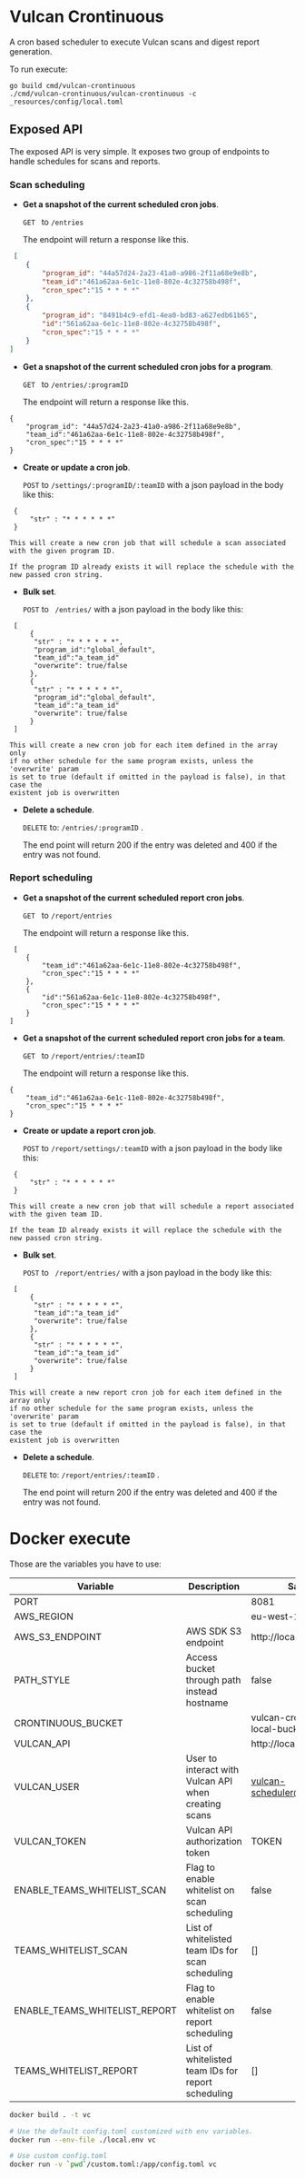 # Vulcan Crontinuous

A cron based scheduler to execute Vulcan scans and digest report generation.

To run execute:
```
go build cmd/vulcan-crontinuous
./cmd/vulcan-crontinuous/vulcan-crontinuous -c _resources/config/local.toml
```

## Exposed API

The exposed API is very simple.
It exposes two group of endpoints to handle schedules for scans and reports.

### Scan scheduling

* **Get a snapshot of the current scheduled cron jobs**.

    ```GET ``` to ``` /entries ```

    The endpoint will return a response like this.
```json
 [
    {
        "program_id": "44a57d24-2a23-41a0-a986-2f11a68e9e8b",
        "team_id":"461a62aa-6e1c-11e8-802e-4c32758b498f",
        "cron_spec":"15 * * * *"
    },
    {
        "program_id": "8491b4c9-efd1-4ea0-bd83-a627edb61b65",
        "id":"561a62aa-6e1c-11e8-802e-4c32758b498f",
        "cron_spec":"15 * * * *"
    }
]
```

* **Get a snapshot of the current scheduled cron jobs for a program**.

    ```GET ``` to ``` /entries/:programID ```

    The endpoint will return a response like this.
```
{
    "program_id": "44a57d24-2a23-41a0-a986-2f11a68e9e8b",
    "team_id":"461a62aa-6e1c-11e8-802e-4c32758b498f",
    "cron_spec":"15 * * * *"
}
```

* **Create or update a cron job**.

    ```POST``` to ``` /settings/:programID/:teamID ``` with a json payload in the body like this:

```
 {
     "str" : "* * * * * *"
 }
```
    This will create a new cron job that will schedule a scan associated with the given program ID.

    If the program ID already exists it will replace the schedule with the new passed cron string.

* **Bulk set**.

  ```POST``` to ``` /entries/``` with a json payload in the body like this:

```
 [
     {
      "str" : "* * * * * *",
      "program_id":"global_default",
      "team_id":"a_team_id"
      "overwrite": true/false
     },
     {
      "str" : "* * * * * *",
      "program_id":"global_default",
      "team_id":"a_team_id"
      "overwrite": true/false
     }
 ]
```
    This will create a new cron job for each item defined in the array only
    if no other schedule for the same program exists, unless the 'overwrite' param
    is set to true (default if omitted in the payload is false), in that case the
    existent job is overwritten

* **Delete a schedule**.

    ```DELETE``` to: ``` /entries/:programID ``` .

    The end point will return 200 if the entry was deleted and 400 if the entry was not found.

### Report scheduling

* **Get a snapshot of the current scheduled report cron jobs**.

    ```GET ``` to ``` /report/entries ```

    The endpoint will return a response like this.
```
 [
    {
        "team_id":"461a62aa-6e1c-11e8-802e-4c32758b498f",
        "cron_spec":"15 * * * *"
    },
    {
        "id":"561a62aa-6e1c-11e8-802e-4c32758b498f",
        "cron_spec":"15 * * * *"
    }
]
```

* **Get a snapshot of the current scheduled report cron jobs for a team**.

    ```GET ``` to ``` /report/entries/:teamID ```

    The endpoint will return a response like this.
```
{
    "team_id":"461a62aa-6e1c-11e8-802e-4c32758b498f",
    "cron_spec":"15 * * * *"
}
```

* **Create or update a report cron job**.

    ```POST``` to ``` /report/settings/:teamID ``` with a json payload in the body like this:

```
 {
     "str" : "* * * * * *"
 }
```
    This will create a new cron job that will schedule a report associated with the given team ID.

    If the team ID already exists it will replace the schedule with the new passed cron string.

* **Bulk set**.

  ```POST``` to ``` /report/entries/``` with a json payload in the body like this:

```
 [
     {
      "str" : "* * * * * *",
      "team_id":"a_team_id"
      "overwrite": true/false
     },
     {
      "str" : "* * * * * *",
      "team_id":"a_team_id"
      "overwrite": true/false
     }
 ]
```
    This will create a new report cron job for each item defined in the array only
    if no other schedule for the same program exists, unless the 'overwrite' param
    is set to true (default if omitted in the payload is false), in that case the
    existent job is overwritten

* **Delete a schedule**.

    ```DELETE``` to: ``` /report/entries/:teamID ``` .

    The end point will return 200 if the entry was deleted and 400 if the entry was not found.

# Docker execute

Those are the variables you have to use:

|Variable|Description|Sample|
|---|---|---|
|PORT||8081|
|AWS_REGION||eu-west-1|
|AWS_S3_ENDPOINT|AWS SDK S3 endpoint|http://localhost:9000|
|PATH_STYLE|Access bucket through path instead hostname |false|
|CRONTINUOUS_BUCKET||vulcan-crontinuous-local-bucket|
|VULCAN_API||http://localhost:8080/api|
|VULCAN_USER|User to interact with Vulcan API when creating scans|vulcan-scheduler@vulcan.com|
|VULCAN_TOKEN|Vulcan API authorization token|TOKEN|
|ENABLE_TEAMS_WHITELIST_SCAN|Flag to enable whitelist on scan scheduling|false|
|TEAMS_WHITELIST_SCAN|List of whitelisted team IDs for scan scheduling|[]|
|ENABLE_TEAMS_WHITELIST_REPORT|Flag to enable whitelist on report scheduling|false|
|TEAMS_WHITELIST_REPORT|List of whitelisted team IDs for report scheduling|[]|

```bash
docker build . -t vc

# Use the default config.toml customized with env variables.
docker run --env-file ./local.env vc

# Use custom config.toml
docker run -v `pwd`/custom.toml:/app/config.toml vc
```
